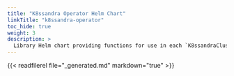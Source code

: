 ```yaml
---
title: "K8ssandra Operator Helm Chart"
linkTitle: "k8ssandra-operator"
toc_hide: true
weight: 3
description: >
  Library Helm chart providing functions for use in each `K8ssandraCluster` deployed and managed by K8ssandra Operator.
---
```


{{< readfilerel file="_generated.md" markdown="true" >}}
